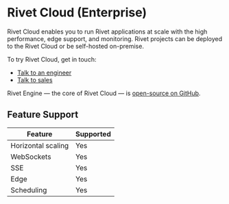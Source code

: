 # Rivet Cloud (Enterprise)

Rivet Cloud enables you to run Rivet applications at scale with the high performance, edge support, and monitoring. Rivet projects can be deployed to the Rivet Cloud or be self-hosted on-premise.

To try Rivet Cloud, get in touch:

- [Talk to an engineer](https://www.rivet.gg/talk-to-an-engineer)
- [Talk to sales](https://www.rivet.gg/sales)

Rivet Engine — the core of Rivet Cloud — is [open-source on GitHub](https://github.com/rivet-gg/rivet).

## Feature Support

| Feature | Supported |
| --- | --- |
| Horizontal scaling | Yes |
| WebSockets | Yes |
| SSE | Yes |
| Edge | Yes |
| Scheduling | Yes |